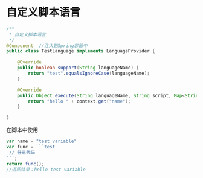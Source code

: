# 自定义脚本语言<Badge text="1.0.0+" type="error"/>

```java
/**
 * 自定义脚本语言
 */
@Component  //注入到Spring容器中
public class TestLanguage implements LanguageProvider {

	@Override
	public boolean support(String languageName) {
		return "test".equalsIgnoreCase(languageName);
	}

	@Override
	public Object execute(String languageName, String script, Map<String, Object> context) throws Exception {
		return "hello " + context.get("name");
	}

}
```
在脚本中使用
```js
var name = "test variable"
var func = ```test
 // 任意代码
```;
return func();
//返回结果：hello test variable
```

